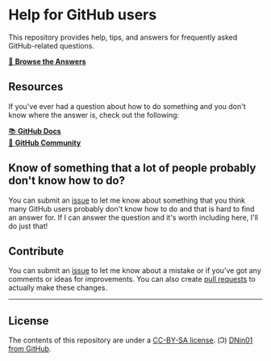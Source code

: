 # Help for GitHub users
This repository provides help, tips, and answers for frequently asked GitHub-related questions.

[📖 **Browse the Answers**](https://github.com/DNin01/help-for-github-users/questions)

## Resources

If you've ever had a question about how to do something and you don't know where the answer is, check out the following:

[📚 **GitHub Docs**](https://docs.github.com/)\
[👥 **GitHub Community**](https://github.com/orgs/community/discussions)

## Know of something that a lot of people probably don't know how to do?

You can submit an [issue](https://github.com/DNin01/help-for-github-users/issues) to let me know about something that you think many GitHub users probably don't know how to do and that is hard to find an answer for. If I can answer the question and it's worth including here, I'll do just that!

## Contribute

You can submit an [issue](https://github.com/DNin01/help-for-github-users/issues) to let me know about a mistake or if you've got any comments or ideas for improvements. You can also create [pull requests](https://github.com/DNin01/help-for-github-users/pulls) to actually make these changes.

---

## License
The contents of this repository are under a [CC-BY-SA license](https://github.com/DNin01/help-for-github-users/blob/main/LICENSE.md). (Ↄ) [DNin01 from GitHub](https://github.com/DNin01).
